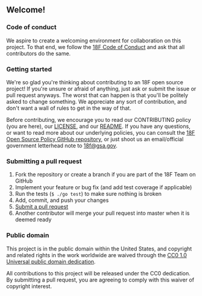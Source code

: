 ## Welcome!

### Code of conduct

We aspire to create a welcoming environment for collaboration on this project.
To that end, we follow the [18F Code of
Conduct](https://github.com/18F/code-of-conduct/blob/master/code-of-conduct.md)
and ask that all contributors do the same.

### Getting started

We're so glad you're thinking about contributing to an 18F open source project!
If you're unsure or afraid of anything, just ask or submit the issue or pull
request anyways. The worst that can happen is that you'll be politely asked to
change something. We appreciate any sort of contribution, and don't want a wall
of rules to get in the way of that.

Before contributing, we encourage you to read our CONTRIBUTING policy (you are
here), our [LICENSE](LICENSE.md), and our [README](REAMDE.md). If you have any
questions, or want to read more about our underlying policies, you can consult
the [18F Open Source Policy GitHub
repository](https://github.com/18f/open-source-policy), or just shoot us an
email/official government letterhead note to [18f@gsa.gov](mailto:18f@gsa.gov).

### Submitting a pull request

1. Fork the repository or create a branch if you are part of the 18F Team on
   GitHub
2. Implement your feature or bug fix (and add test coverage if applicable)
3. Run the tests (`$ ./go test`) to make sure nothing is broken
4. Add, commit, and push your changes
5. [Submit a pull
   request](https://help.github.com/articles/using-pull-requests/)
6. Another contributor will merge your pull request into master when it is deemed
   ready

### Public domain

This project is in the public domain within the United States, and
copyright and related rights in the work worldwide are waived through
the [CC0 1.0 Universal public domain dedication](https://creativecommons.org/publicdomain/zero/1.0/).

All contributions to this project will be released under the CC0
dedication. By submitting a pull request, you are agreeing to comply
with this waiver of copyright interest.
